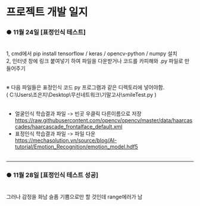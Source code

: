 # 프로젝트 개발 일지



### ● 11월 24일 [표정인식 테스트] <br/><br/>
  
1, cmd에서 pip install tensorflow / keras / opencv-python / numpy 설치 <br/>
2, 인터넷 창에 링크 붙여넣기 하여 파일을 다운받거나 코드를 카피해와 .py 파일로 만들어주기 <br/><br/>

※ 다음 파일들은 표정인식 코드 py 프로그램과 같은 디렉토리에 넣어야함. <br/>
( C:\Users\조은지\Desktop\무선네트워크\기말고사\smileTest.py ) <br/><br/>

- 얼굴인식 학습결과 파일 -> 빈곳 우클릭 다른이름으로 저장 <br/> 
https://raw.githubusercontent.com/opencv/opencv/master/data/haarcascades/haarcascade_frontalface_default.xml
- 표정인식 학습결과 파일 -> 파일 다운 <br/> 
https://mechasolution.vn/source/blog/AI-tutorial/Emotion_Recognition/emotion_model.hdf5 <br/> <br/> 
***
### ● 11월 28일 [표정인식 테스트 성공] <br/><br/>
그러나 감정을 화남 슬픔 기쁨으로만 할 것인데 range에러가 남 

